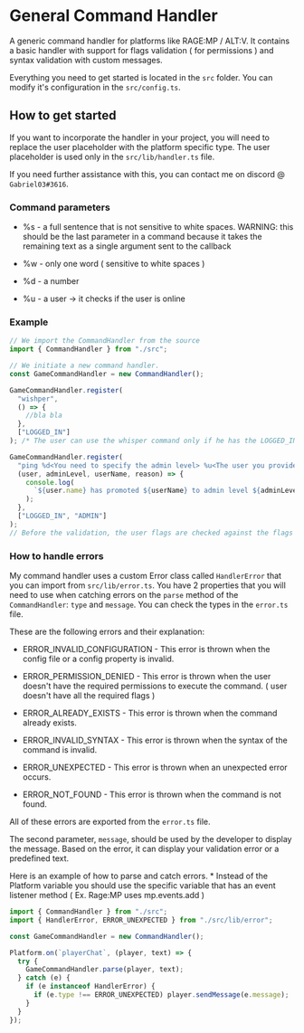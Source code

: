 # General Command Handler

A generic command handler for platforms like RAGE:MP / ALT:V. It contains a basic handler with support for flags validation ( for permissions ) and syntax validation with custom messages.

Everything you need to get started is located in the `src` folder. You can modify it's configuration in the `src/config.ts`.

## How to get started

If you want to incorporate the handler in your project, you will need to replace the user placeholder with the platform specific type. The user placeholder is used only in the `src/lib/handler.ts` file.

If you need further assistance with this, you can contact me on discord @ `Gabriel03#3616`.

### Command parameters

- %s - a full sentence that is not sensitive to white spaces. WARNING: this should be the last parameter in a command because it takes the remaining text as a single argument sent to the callback

- %w - only one word ( sensitive to white spaces )

- %d - a number

- %u - a user -> it checks if the user is online

### Example

```js
// We import the CommandHandler from the source
import { CommandHandler } from "./src";

// We initiate a new command handler.
const GameCommandHandler = new CommandHandler();

GameCommandHandler.register(
  "wishper",
  () => {
    //bla bla
  },
  ["LOGGED_IN"]
); /* The user can use the whisper command only if he has the LOGGED_IN flag. */

GameCommandHandler.register(
  "ping %d<You need to specify the admin level> %u<The user you provided is not online> %s<You must give a reason for the promotion>",
  (user, adminLevel, userName, reason) => {
    console.log(
      `${user.name} has promoted ${userName} to admin level ${adminLevel}, reason: ${reason}`
    );
  },
  ["LOGGED_IN", "ADMIN"]
);
// Before the validation, the user flags are checked against the flags provided. If they are missing flags, the command won't run.
```

### How to handle errors

My command handler uses a custom Error class called `HandlerError` that you can import from `src/lib/error.ts`. You have 2 properties that you will need to use when catching errors on the `parse` method of the `CommandHandler`: `type` and `message`. You can check the types in the `error.ts` file.

These are the following errors and their explanation:

- ERROR_INVALID_CONFIGURATION - This error is thrown when the config file or a config property is invalid.

- ERROR_PERMISSION_DENIED - This error is thrown when the user doesn't have the required permissions to execute the command. ( user doesn't have all the required flags )

- ERROR_ALREADY_EXISTS - This error is thrown when the command already exists.

- ERROR_INVALID_SYNTAX - This error is thrown when the syntax of the command is invalid.

- ERROR_UNEXPECTED - This error is thrown when an unexpected error occurs.

- ERROR_NOT_FOUND - This error is thrown when the command is not found.

All of these errors are exported from the `error.ts` file.

The second parameter, `message`, should be used by the developer to display the message. Based on the error, it can display your validation error or a predefined text.

Here is an example of how to parse and catch errors. \* Instead of the Platform variable you should use the specific variable that has an event listener method ( Ex. Rage:MP uses mp.events.add )

```js
import { CommandHandler } from "./src";
import { HandlerError, ERROR_UNEXPECTED } from "./src/lib/error";

const GameCommandHandler = new CommandHandler();

Platform.on(`playerChat`, (player, text) => {
  try {
    GameCommandHandler.parse(player, text);
  } catch (e) {
    if (e instanceof HandlerError) {
      if (e.type !== ERROR_UNEXPECTED) player.sendMessage(e.message);
    }
  }
});
```
